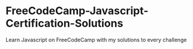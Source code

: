 # FreeCodeCamp-Javascript-Certification-Solutions
Learn Javascript on FreeCodeCamp with my solutions to every challenge
